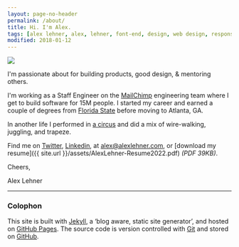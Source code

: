 ```yaml
---
layout: page-no-header
permalink: /about/
title: Hi. I'm Alex.
tags: [alex lehner, alex, lehner, font-end, design, web design, responsive, blog, minimalism, usability, ui, ux]
modified: 2018-01-12
---
```


<img src="{{ site.url }}/images/alex-lehner-about.jpg">

I'm passionate about for building products, good design, & mentoring others.

I'm working as a Staff Engineer on the [MailChimp](https://twitter.com/mailchimp) engineering team where I get to build software for 15M people. I started my career and earned a couple of degrees from [Florida State](http://fsu.edu/ "FSU Website") before moving to Atlanta, GA.

In another life I performed in [a circus](http://circus.fsu.edu/ "FSU Flying High Circus Website") and did a mix of wire-walking, juggling, and trapeze.

Find me on [Twitter](https://twitter.com/AlexJLehner "Alex on Twitter"), [Linkedin](http://linkedin.com/in/ajlehner "Alex on LinkedIn"), at [alex@alexlehner.com](mailto:alex@alexlehner.com), or [download my resume]({{ site.url }}/assets/AlexLehner-Resume2022.pdf) *(PDF 39KB)*.

Cheers,

Alex Lehner

<hr>

<h3>Colophon</h3>

This site is built with [Jekyll](https://github.com/mojombo/jekyll), a ‘blog aware, static site generator’, and hosted on [GitHub Pages](http://pages.github.com/). The source code is version controlled with [Git](http://git-scm.com/) and stored on [GitHub](https://github.com/alexlehner/).
